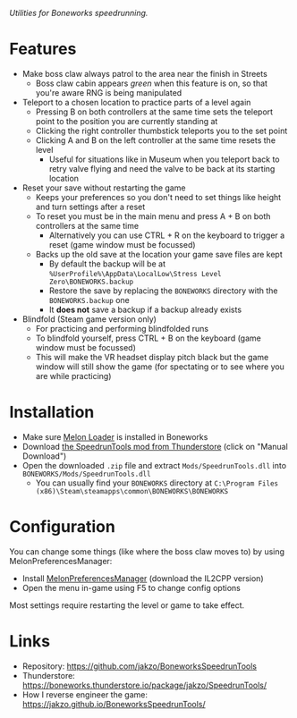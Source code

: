 _Utilities for Boneworks speedrunning._

# Features

- Make boss claw always patrol to the area near the finish in Streets
  - Boss claw cabin appears _green_ when this feature is on, so that you're aware RNG is being manipulated
- Teleport to a chosen location to practice parts of a level again
  - Pressing B on both controllers at the same time sets the teleport point to the position you are currently standing at
  - Clicking the right controller thumbstick teleports you to the set point
  - Clicking A and B on the left controller at the same time resets the level
    - Useful for situations like in Museum when you teleport back to retry valve flying and need the valve to be back at its starting location
- Reset your save without restarting the game
  - Keeps your preferences so you don't need to set things like height and turn settings after a reset
  - To reset you must be in the main menu and press A + B on both controllers at the same time
    - Alternatively you can use CTRL + R on the keyboard to trigger a reset (game window must be focussed)
  - Backs up the old save at the location your game save files are kept
    - By default the backup will be at `%UserProfile%\AppData\LocalLow\Stress Level Zero\BONEWORKS.backup`
    - Restore the save by replacing the `BONEWORKS` directory with the `BONEWORKS.backup` one
    - It **does not** save a backup if a backup already exists
- Blindfold (Steam game version only)
  - For practicing and performing blindfolded runs
  - To blindfold yourself, press CTRL + B on the keyboard (game window must be focussed)
  - This will make the VR headset display pitch black but the game window will still show the game (for spectating or to see where you are while practicing)

# Installation

- Make sure [Melon Loader](https://melonwiki.xyz/#/?id=what-is-melonloader) is installed in Boneworks
- Download [the SpeedrunTools mod from Thunderstore](https://boneworks.thunderstore.io/package/jakzo/SpeedrunTools/) (click on "Manual Download")
- Open the downloaded `.zip` file and extract `Mods/SpeedrunTools.dll` into `BONEWORKS/Mods/SpeedrunTools.dll`
  - You can usually find your `BONEWORKS` directory at `C:\Program Files (x86)\Steam\steamapps\common\BONEWORKS\BONEWORKS`

# Configuration

You can change some things (like where the boss claw moves to) by using MelonPreferencesManager:

- Install [MelonPreferencesManager](https://github.com/sinai-dev/MelonPreferencesManager) (download the IL2CPP version)
- Open the menu in-game using F5 to change config options

Most settings require restarting the level or game to take effect.

# Links

- Repository: https://github.com/jakzo/BoneworksSpeedrunTools
- Thunderstore: https://boneworks.thunderstore.io/package/jakzo/SpeedrunTools/
- How I reverse engineer the game: https://jakzo.github.io/BoneworksSpeedrunTools/
